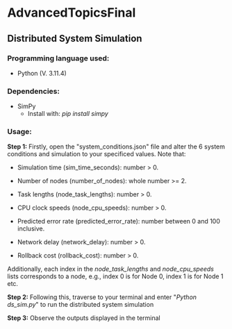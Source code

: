 # AdvancedTopicsFinal

## Distributed System Simulation 

### **Programming language used:**

- Python (V. 3.11.4)

### **Dependencies:**

- SimPy
  - Install with: *pip install simpy*

### **Usage:**

**Step 1:** Firstly, open the "system_conditions.json" file and alter the 6 system conditions and simulation to your specificed values. Note that:

* Simulation time (sim_time_seconds): number > 0.

* Number of nodes (number_of_nodes): whole number >= 2.

* Task lengths (node_task_lengths): number > 0.

* CPU clock speeds (node_cpu_speeds): number > 0.

* Predicted error rate (predicted_error_rate): number between 0 and 100 inclusive.

* Network delay (network_delay): number > 0.

* Rollback cost (rollback_cost): number > 0.

Additionally, each index in the *node_task_lengths* and *node_cpu_speeds* lists corresponds to a node, e.g., index 0 is for Node 0, index 1 is for Node 1 etc.


**Step 2:** Following this, traverse to your terminal and enter "*Python ds_sim.py*" to run the distributed system simulation 


**Step 3:** Observe the outputs displayed in the terminal
